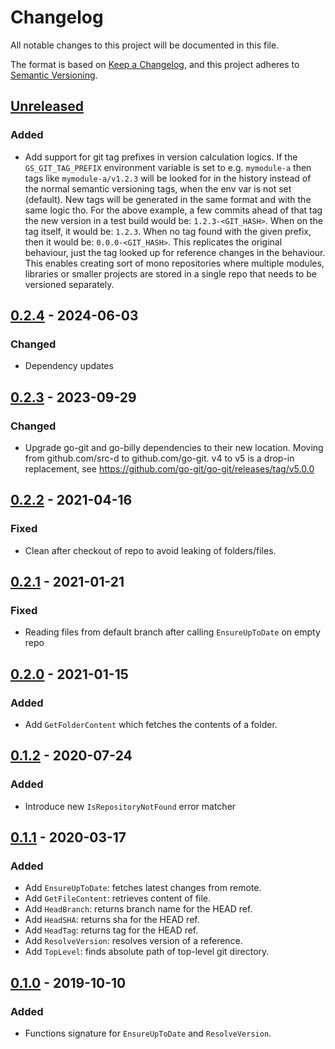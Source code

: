 # Changelog

All notable changes to this project will be documented in this file.

The format is based on [Keep a Changelog](https://keepachangelog.com/en/1.0.0/),
and this project adheres to [Semantic Versioning](https://semver.org/spec/v2.0.0.html).

## [Unreleased]

### Added

- Add support for git tag prefixes in version calculation logics. If the `GS_GIT_TAG_PREFIX` environment variable
  is set to e.g. `mymodule-a` then tags like `mymodule-a/v1.2.3` will be looked for in the history instead of the
  normal semantic versioning tags, when the env var is not set (default). New tags will be generated in the same
  format and with the same logic tho. For the above example, a few commits ahead of that tag the new version in
  a test build would be: `1.2.3-<GIT_HASH>`. When on the tag itself, it would be: `1.2.3`. When no tag found with
  the given prefix, then it would be: `0.0.0-<GIT_HASH>`. This replicates the original behaviour, just the tag
  looked up for reference changes in the behaviour. This enables creating sort of mono repositories where multiple
  modules, libraries or smaller projects are stored in a single repo that needs to be versioned separately.

## [0.2.4] - 2024-06-03

### Changed

- Dependency updates

## [0.2.3] - 2023-09-29

### Changed

- Upgrade go-git and go-billy dependencies to their new location.
  Moving from github.com/src-d to github.com/go-git.
  v4 to v5 is a drop-in replacement, see https://github.com/go-git/go-git/releases/tag/v5.0.0

## [0.2.2] - 2021-04-16

### Fixed

- Clean after checkout of repo to avoid leaking of folders/files.

## [0.2.1] - 2021-01-21

### Fixed

- Reading files from default branch after calling `EnsureUpToDate` on empty repo

## [0.2.0] - 2021-01-15

### Added

- Add `GetFolderContent` which fetches the contents of a folder.

## [0.1.2] - 2020-07-24

### Added

- Introduce new `IsRepositoryNotFound` error matcher

## [0.1.1] - 2020-03-17

### Added

- Add `EnsureUpToDate`: fetches latest changes from remote.
- Add `GetFileContent`: retrieves content of file.
- Add `HeadBranch`: returns branch name for the HEAD ref.
- Add `HeadSHA`: returns sha for the HEAD ref.
- Add `HeadTag`: returns tag for the HEAD ref.
- Add `ResolveVersion`: resolves version of a reference.
- Add `TopLevel`: finds absolute path of top-level git directory.

## [0.1.0] - 2019-10-10

### Added

- Functions signature for `EnsureUpToDate` and `ResolveVersion`.

[Unreleased]: https://github.com/giantswarm/gitrepo/compare/v0.2.4...HEAD
[0.2.4]: https://github.com/giantswarm/gitrepo/compare/v0.2.3...v0.2.4
[0.2.3]: https://github.com/giantswarm/gitrepo/compare/v0.2.2...v0.2.3
[0.2.2]: https://github.com/giantswarm/gitrepo/compare/v0.2.1...v0.2.2
[0.2.1]: https://github.com/giantswarm/gitrepo/compare/v0.2.0...v0.2.1
[0.2.0]: https://github.com/giantswarm/gitrepo/compare/v0.1.2...v0.2.0
[0.1.2]: https://github.com/giantswarm/gitrepo/compare/v0.1.1...v0.1.2
[0.1.1]: https://github.com/giantswarm/architect-orb/releases/tag/v0.1.1
[0.1.0]: https://github.com/giantswarm/architect-orb/releases/tag/v0.1.0
